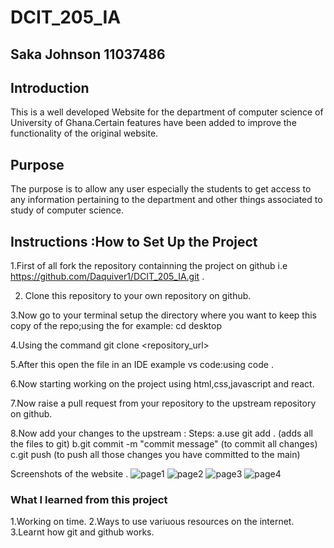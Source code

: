 # DCIT_205_IA

## Saka Johnson 11037486

## Introduction

This is a well developed Website for the department of computer science of University of Ghana.Certain features have been added to improve the functionality of the original website.

## Purpose

The purpose is to allow any user especially the students to get access to any information pertaining to the department and other things associated to study of computer science.

## Instructions :How to Set Up the Project

1.First of all fork the repository containning the project on github i.e <https://github.com/Daquiver1/DCIT_205_IA.git> .

2. Clone this repository to your own repository on github.

3.Now go to your terminal setup the directory where you want to keep this copy of the repo;using the for example: cd desktop

4.Using the command git clone <repository_url>

5.After this open the file in an IDE example vs code:using code .

6.Now starting working on the project using html,css,javascript and react.

7.Now raise a pull request from your repository to the upstream repository on github.

8.Now add your changes to the upstream :
Steps:
a.use git add . (adds all the files to git)
b.git commit -m "commit message" (to commit all changes)
c.git push (to push all those changes you have committed to the main)

Screenshots of the website .
![page1]("127.0.0.1_5502_home.html.png")
![page2]("127.0.0.1_5502_about.html.png")
![page3]("127.0.0.1_5502_staff.html.png")
![page4]("127.0.0.1_5502_events.html.png")

### What I learned from this project

1.Working on time.
2.Ways to use variuous resources on the internet.
3.Learnt how git and github works.
